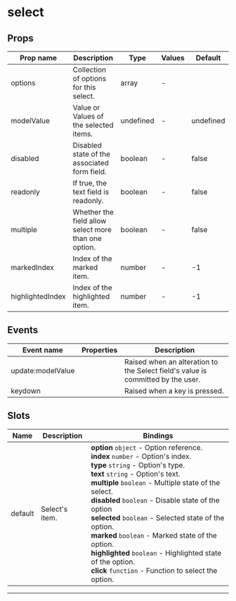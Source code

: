 # select

## Props

| Prop name        | Description                                          | Type      | Values | Default   |
| ---------------- | ---------------------------------------------------- | --------- | ------ | --------- |
| options          | Collection of options for this select.               | array     | -      |           |
| modelValue       | Value or Values of the selected items.               | undefined | -      | undefined |
| disabled         | Disabled state of the associated form field.         | boolean   | -      | false     |
| readonly         | If true, the text field is readonly.                 | boolean   | -      | false     |
| multiple         | Whether the field allow select more than one option. | boolean   | -      | false     |
| markedIndex      | Index of the marked item.                            | number    | -      | -1        |
| highlightedIndex | Index of the highlighted item.                       | number    | -      | -1        |

## Events

| Event name        | Properties | Description                                                                     |
| ----------------- | ---------- | ------------------------------------------------------------------------------- |
| update:modelValue |            | Raised when an alteration to the Select field's value is committed by the user. |
| keydown           |            | Raised when a key is pressed.                                                   |

## Slots

| Name    | Description    | Bindings                                                                                                                                                                                                                                                                                                                                                                                                                                                                                                               |
| ------- | -------------- | ---------------------------------------------------------------------------------------------------------------------------------------------------------------------------------------------------------------------------------------------------------------------------------------------------------------------------------------------------------------------------------------------------------------------------------------------------------------------------------------------------------------------- |
| default | Select's item. | **option** `object` - Option reference.<br>**index** `number` - Option's index.<br>**type** `string` - Option's type.<br>**text** `string` - Option's text.<br>**multiple** `boolean` - Multiple state of the select.<br>**disabled** `boolean` - Disable state of the option<br>**selected** `boolean` - Selected state of the option.<br>**marked** `boolean` - Marked state of the option.<br>**highlighted** `boolean` - Highlighted state of the option.<br>**click** `function` - Function to select the option. |

---
